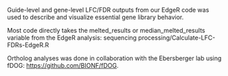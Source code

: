 Guide-level and gene-level LFC/FDR outputs from our EdgeR code was used to describe and visualize essential gene library behavior.  

Most code directly takes the melted_results or median_melted_results variable from the EdgeR analysis: sequencing processing/Calculate-LFC-FDRs-EdgeR.R


Ortholog analyses was done in collaboration with the Ebersberger lab using fDOG: https://github.com/BIONF/fDOG.

